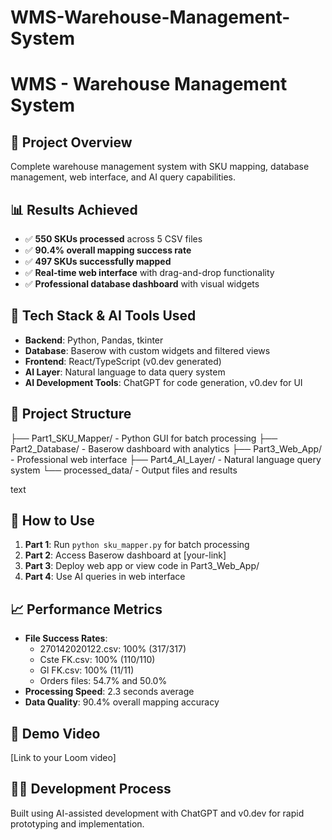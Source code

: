 ﻿# WMS-Warehouse-Management-System

# WMS - Warehouse Management System

## 🎯 Project Overview
Complete warehouse management system with SKU mapping, database management, web interface, and AI query capabilities.

## 📊 Results Achieved
- ✅ **550 SKUs processed** across 5 CSV files
- ✅ **90.4% overall mapping success rate**
- ✅ **497 SKUs successfully mapped**
- ✅ **Real-time web interface** with drag-and-drop functionality
- ✅ **Professional database dashboard** with visual widgets

## 🔧 Tech Stack & AI Tools Used
- **Backend**: Python, Pandas, tkinter
- **Database**: Baserow with custom widgets and filtered views  
- **Frontend**: React/TypeScript (v0.dev generated)
- **AI Layer**: Natural language to data query system
- **AI Development Tools**: ChatGPT for code generation, v0.dev for UI

## 📁 Project Structure
├── Part1_SKU_Mapper/ - Python GUI for batch processing
├── Part2_Database/ - Baserow dashboard with analytics
├── Part3_Web_App/ - Professional web interface
├── Part4_AI_Layer/ - Natural language query system
└── processed_data/ - Output files and results

text

## 🚀 How to Use
1. **Part 1**: Run `python sku_mapper.py` for batch processing
2. **Part 2**: Access Baserow dashboard at [your-link]
3. **Part 3**: Deploy web app or view code in Part3_Web_App/
4. **Part 4**: Use AI queries in web interface

## 📈 Performance Metrics
- **File Success Rates**:
  - 270142020122.csv: 100% (317/317)
  - Cste FK.csv: 100% (110/110)  
  - Gl FK.csv: 100% (11/11)
  - Orders files: 54.7% and 50.0%
- **Processing Speed**: 2.3 seconds average
- **Data Quality**: 90.4% overall mapping accuracy

## 🎥 Demo Video
[Link to your Loom video]

## 👨‍💻 Development Process
Built using AI-assisted development with ChatGPT and v0.dev for rapid prototyping and implementation.

